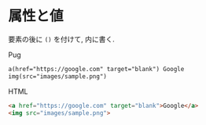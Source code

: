 # 属性と値

要素の後に `()` を付けて, 内に書く.

Pug
```html
a(href="https://google.com" target="blank") Google
img(src="images/sample.png")
```

HTML
```html
<a href="https://google.com" target="blank">Google</a>
<img src="images/sample.png">
```
